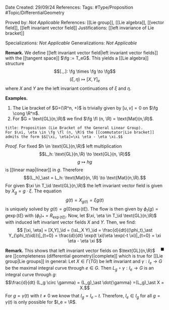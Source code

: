 <div class="topSpace"></div>

Date Created: 29/09/24
References: 
Tags: #Type/Proposition #Topic/DifferentialGeometry

Proved by: <i>Not Applicable</i>
References: [[Lie group]], [[Lie algebra]], [[vector field]], [[left invariant vector field]]
Justifications: [[left invariance of Lie bracket]]

Specializations: <i>Not Applicable</i>
Generalizations: <i>Not Applicable</i>

**Remark.**
We define [[left invariant vector field|left invariant vector fields]] with the [[tangent space]] $\fg := T_eG$. This yields a [[Lie algebra]] structure $$[.,.]: \fg \times \fg \to \fg$$$$(\xi, \eta) \mapsto [X,Y]_e$$ where $X$ and $Y$ are the left invariant continuations of $\xi$ and $\eta$.

**Examples.**
1. The Lie bracket of $G=(\R^n, +)$ is trivially given by $[u,v]=0$ on $\fg \cong \R^n$.
2. For $G = \text{GL}(n,\R)$ we find $\fg \fl (n, \R) = \text{Mat}(n,\R)$.



``` ad-Proposition
title: Proposition (Lie Bracket of the General Linear Group).
For $\xi, \eta \in \fg \fl (n, \R)$ the [[commutator|Lie bracket]] admits the form $$[\xi, \eta]=\xi \eta - \eta \xi.$$

```

<i>Proof.</i>
For fixed $h \in \text{GL}(n,\R)$ left multiplication $$L_h: \text{GL}(n,\R) \to \text{GL}(n, \R)$$ $$g \mapsto hg$$ is [[linear map|linear]] in $g$. Therefore $$(L_h)_\ast = L_h: \text{Mat}(n, \R) \to \text{Mat}(n,\R).$$ For given $\xi \in T_\id \text{GL}(n,\R)$ the left invariant vector field is given by $X_g = g \cdot \xi$. The equation $$\dot{g}(t) = X_{g(t)}=\xi g(t)$$ is uniquely solved by $g(t)= g(0)\exp(t \xi)$. The flow is then given by $\phi_t(g)=g \exp(t \xi)$ with $(\phi_t)_\ast = R_{\exp (t \xi)}$. Now, let $\xi, \eta \in T_\id \text{GL}(n,\R)$ with induced left invariant vector fields $X$ and $Y$. Then, we find:
$$
[\xi, \eta] = [X,Y]_\id = (\sL_X Y)_\id = \frac{d}{dt}((\phi_t)_\ast Y_{\phi_t(\id)})|_{t=0} = \frac{d}{dt} \exp(t \xi)\eta \exp(-t \xi)|_{t=0} = \xi \eta - \eta \xi
$$
<span style="float:right;">$\blacksquare$</span>

**Remark.**
This shows that left invariant vector fields on $\ŧext{GL}(n,\R)$ are [[completeness (differential geometry)|complete]] which is true for [[Lie group|Lie groups]] in general: Let $X \in \Gamma(TG)$ be left invariant and $\gamma: I_e \to G$ be the maximal integral curve through $e \in G$. Then $L_g \circ \gamma: I_e \to G$ is an integral curve through $g$: $$\frac{d}{dt} (L_g \circ \gamma) = (L_g)_\ast \dot{\gamma} =(L_g)_\ast X = X.$$ For $g = \gamma(t)$ with $t \neq 0$ we know that $I_g = I_e -t$. Therefore, $I_e \in I_g$ for all $g=\gamma(t)$ is only possible for $I_e = \R$.